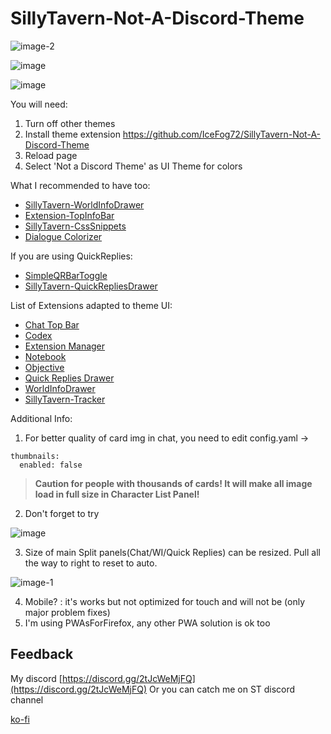# SillyTavern-Not-A-Discord-Theme
![image-2](https://github.com/user-attachments/assets/e52f80be-949c-41d9-9ffe-025820995604)

![image](https://github.com/user-attachments/assets/980c12bf-1dba-415d-9f17-6efc06b8028e)

![image](https://github.com/user-attachments/assets/d1a42247-ddbc-498a-9a04-bb0760895aca)

You will need:

1. Turn off other themes
2. Install theme extension https://github.com/IceFog72/SillyTavern-Not-A-Discord-Theme
3. Reload page
4. Select 'Not a Discord Theme' as UI Theme for colors

What I recommended to have too:

- [SillyTavern-WorldInfoDrawer](https://github.com/LenAnderson/SillyTavern-WorldInfoDrawer)
- [Extension-TopInfoBar](https://github.com/SillyTavern/Extension-TopInfoBar)
- [SillyTavern-CssSnippets](https://github.com/LenAnderson/SillyTavern-CssSnippets)
- [Dialogue Colorizer](https://github.com/XanadusWorks/SillyTavern-Dialogue-Colorizer)

If you are using QuickReplies:

- [SimpleQRBarToggle](https://github.com/IceFog72/SillyTavern-SimpleQRBarToggle)
- [SillyTavern-QuickRepliesDrawer](https://github.com/LenAnderson/SillyTavern-QuickRepliesDrawer)

List of Extensions adapted to theme UI:

- [Chat Top Bar](https://github.com/SillyTavern/Extension-TopInfoBar)
- [Codex](https://github.com/LenAnderson/SillyTavern-Codex)
- [Extension Manager](https://github.com/LenAnderson/SillyTavern-ExtensionManager)
- [Notebook](https://github.com/SillyTavern/Extension-Notebook)
- [Objective](https://github.com/SillyTavern/Extension-Objective)
- [Quick Replies Drawer](https://github.com/LenAnderson/SillyTavern-QuickRepliesDrawer)
- [WorldInfoDrawer](https://github.com/LenAnderson/SillyTavern-WorldInfoDrawer)
- [SillyTavern-Tracker](https://github.com/kaldigo/SillyTavern-Tracker)

Additional Info:

1. For better quality of card img in chat, you need to edit config.yaml -> 
```
thumbnails:
  enabled: false 
```

> **Caution for people with thousands of cards! It will make all image load in full size in Character List Panel!**


2. Don't forget to try 

![image](https://github.com/user-attachments/assets/7c560faa-b03b-473c-b720-625cede9eb11)

3. Size of main Split panels(Chat/WI/Quick Replies) can be resized. Pull all the way to right to reset to auto.

![image-1](https://github.com/user-attachments/assets/1f2e412b-b9d4-4327-92e3-45ee08124ee6)

4. Mobile? : it's works but not optimized for touch and will not be (only major problem fixes)
5. I'm using PWAsForFirefox, any other PWA solution is ok too

## Feedback

My discord [https://discord.gg/2tJcWeMjFQ](https://discord.gg/2tJcWeMjFQ)
Or you can catch me on ST discord channel

[ko-fi](https://ko-fi.com/icefog72)
